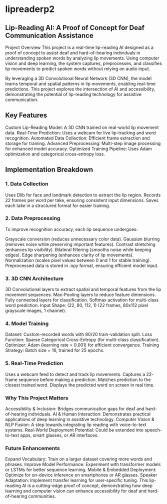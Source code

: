 # lipreaderp2
 
## Lip-Reading AI: A Proof of Concept for Deaf Communication Assistance
Project Overview
This project is a real-time lip-reading AI designed as a proof of concept to assist deaf and hard-of-hearing individuals in understanding spoken words by analyzing lip movements. Using computer vision and deep learning, the system captures, preprocesses, and classifies lip movements to predict spoken words without relying on audio input.

By leveraging a 3D Convolutional Neural Network (3D CNN), the model learns temporal and spatial patterns in lip movements, enabling real-time predictions. This project explores the intersection of AI and accessibility, demonstrating the potential of lip-reading technology for assistive communication.

## Key Features
Custom Lip-Reading Model: A 3D CNN trained on real-world lip movement data.
Real-Time Prediction: Uses a webcam for live lip-tracking and word recognition.
Automated Data Collection: Efficient frame extraction and storage for training.
Advanced Preprocessing: Multi-step image processing for enhanced model accuracy.
Optimized Training Pipeline: Uses Adam optimization and categorical cross-entropy loss.

## Implementation Breakdown
### 1. Data Collection
Uses Dlib for face and landmark detection to extract the lip region.
Records 22 frames per word per take, ensuring consistent input dimensions.
Saves each take in a structured format for easier training.

### 2. Data Preprocessing
To improve recognition accuracy, each lip sequence undergoes:

Grayscale conversion (reduces unnecessary color data).
Gaussian blurring (removes noise while preserving important features).
Contrast stretching (enhances lip visibility).
Bilateral filtering (smooths noise while keeping edges).
Edge sharpening (enhances clarity of lip movements).
Normalization (scales pixel values between 0 and 1 for stable training).
Preprocessed data is stored in .npy format, ensuring efficient model input.

### 3. 3D CNN Architecture
3D Convolutional layers to extract spatial and temporal features from the lip movement sequences.
Max-Pooling layers to reduce feature dimensions.
Fully connected layers for classification.
Softmax activation for multi-class word prediction.
Input Shape: (22, 80, 112, 1) (22 frames, 80x112 pixel grayscale images, 1 channel).

### 4. Model Training
Dataset: Custom-recorded words with 80/20 train-validation split.
Loss Function: Sparse Categorical Cross-Entropy (for multi-class classification).
Optimizer: Adam (learning rate = 0.001) for efficient convergence.
Training Strategy: Batch size = 16, trained for 25 epochs.

### 5. Real-Time Prediction
Uses a webcam feed to detect and track lip movements.
Captures a 22-frame sequence before making a prediction.
Matches prediction to the closest trained word.
Displays the predicted word on screen in real time.

### Why This Project Matters
Accessibility & Inclusion: Bridges communication gaps for deaf and hard-of-hearing individuals.
AI & Human Interaction: Demonstrates practical applications of deep learning in assistive technology.
Computer Vision & NLP Fusion: A step towards integrating lip reading with voice-to-text systems.
Real-World Deployment Potential: Could be extended into speech-to-text apps, smart glasses, or AR interfaces.

### Future Enhancements
Expand Vocabulary: Train on a larger dataset covering more words and phrases.
Improve Model Performance: Experiment with transformer models or LSTMs for better sequence learning.
Mobile & Embedded Deployment: Optimize for on-device inference on smartphones or AR glasses.
Speaker Adaptation: Implement transfer learning for user-specific tuning.
This lip-reading AI is a cutting-edge proof of concept, demonstrating how deep learning and computer vision can enhance accessibility for deaf and hard-of-hearing communities.
